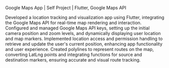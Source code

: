 Google Maps App | Self Project | Flutter, Google Maps API

Developed a location tracking and visualization app using Flutter, integrating the Google Maps API for real-time map rendering and interaction.
Configured and managed Google Maps API keys, setting up the initial camera position and zoom levels, and dynamically displaying user location and map markers.
Implemented location access and permission handling to retrieve and update the user's current position, enhancing app functionality and user experience.
Created polylines to represent routes on the map, converting LatLng points and integrating functions for source and destination markers, ensuring accurate and visual route tracking.
